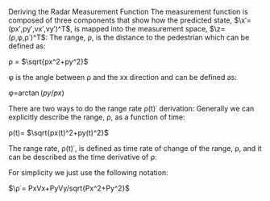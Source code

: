 

Deriving the Radar Measurement Function
The measurement function is composed of three components that show how the predicted state, $`\x′=(px′,py′,vx′,vy′)^T`$, is mapped into the measurement space, $`\z=(ρ,φ,ρ˙)^T`$:
The range, ρ, is the distance to the pedestrian which can be defined as:

ρ = $`\sqrt{px^2+py^2}`$

φ is the angle between ρ and the xx direction and can be defined as:

φ=$`\arctan(py/px)`$

There are two ways to do the range rate ρ(t)˙ derivation:
Generally we can explicitly describe the range, ρ, as a function of time:

ρ(t)= $`\sqrt{px(t)^2+py(t)^2}`$

The range rate, ρ(t)˙, is defined as time rate of change of the range, ρ, and it can be described as the time derivative of ρ:
 

For simplicity we just use the following notation:


$`\ρ˙= PxVx+PyVy/sqrt{Px^2+Py^2}`$

